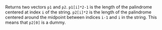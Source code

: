 Returns two vectors `p1` and `p2`. `p1[i]*2-1` is the length of the palindrome centered at index `i` of the string.
`p2[i]*2` is the length of the palindrome centered around the midpoint between indices `i-1` and `i` in the string. This means that `p2[0]` is a dummy. 
